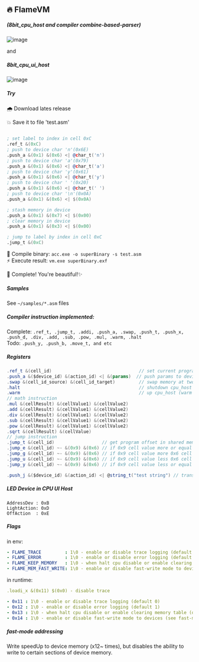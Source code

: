 ## 🔥 FlameVM 

##### (8bit_cpu_host and compiler combine-based-parser)
  
![image](https://user-images.githubusercontent.com/13326808/58775994-0597bc00-85d1-11e9-99c3-e6f7208cd37b.png)


and

##### 8bit_cpu_ui_host

![image](https://user-images.githubusercontent.com/13326808/59545647-ce5ad080-8f29-11e9-8e2a-700cca936d82.png)



##### Try

🌧 Download lates release

💥 Save it to file 'test.asm'
```asm

; set label to index in cell 0xC
.ref_t &(0xC)
; push to device char 'n'(0x6E)
.push_a &(0x1) &(0x6) <| @char_t('n')
; push to device char 'a'(0x79)
.push_a &(0x1) &(0x6) <| @char_t('a')
; push to device char 'y'(0x61)
.push_a &(0x1) &(0x6) <| @char_t('y')
; push to device char ' '(0x20)
.push_a &(0x1) &(0x6) <| @char_t(' ')
; push to device char '\n'(0x0A)
.push_a &(0x1) &(0x6) <| $(0x0A)

; stash memory in device
.push_a &(0x1) &(0x7) <| $(0x00)
; clear memory in device
.push_a &(0x1) &(0x3) <| $(0x00)

; jump to label by index in cell 0xC
.jump_t &(0xC)

```

🐝 Compile binary: `acc.exe -o superBinary -s test.asm`    
⚡️ Execute result: `vm.exe superBinary.exf`    

👑 Complete! You're beautiful!✨ 

##### Samples
See `~/samples/*.asm` files

##### Compiler instruction implemented:
Complete: `.ref_t, .jump_t, .addi, .push_a, .swap, .push_t, .push_x, .push_d, .div, .add, .sub, .pow, .mul, .warm, .halt`    
Todo: `.push_y, .push_b, .move_t, and etc`    

##### Registers

```csharp
.ref_t &(cell_id)                                 // set current program offset to shared memory at cell_id
.push_a &($device_id) &(action_id) <| &(params)  // push params to device_id.action_id 
.swap &(cell_id_source) &(cell_id_target)         // swap memory at two cell index
.halt                                             // shutdown cpu_host
.warm                                             // up cpu_host (warm up cpu cells)
// math instruction
.mul &(cellResult) &(cellValue1) &(cellValue2)
.add &(cellResult) &(cellValue1) &(cellValue2)
.div &(cellResult) &(cellValue1) &(cellValue2)
.sub &(cellResult) &(cellValue1) &(cellValue2)
.pow &(cellResult) &(cellValue1) &(cellValue2)
.sqrt &(cellResult) &(cellValue)
// jump instruction
.jump_t &(cell_id)                  // get program offset in shared memory at cell_id and goto to offset
.jump_e &(cell_id) ~- &(0x9) &(0x6) // if 0x9 cell value more or equal 0x6 cell value
.jump_g &(cell_id) ~- &(0x9) &(0x6) // if 0x9 cell value more 0x6 cell value 
.jump_u &(cell_id) ~- &(0x9) &(0x6) // if 0x9 cell value less 0x6 cell value 
.jump_y &(cell_id) ~- &(0x9) &(0x6) // if 0x9 cell value less or equal 0x6 cell value 

.push_j &($device_id) &(action_id) <| @string_t("test string") // transform instruction, casted to array push_a
```

##### LED Device in CPU UI Host
```CSharp
AddressDev : 0xB
LightAction: 0xD
OffAction  : 0xE
```

##### Flags

in env:   
```yaml
- FLAME_TRACE         : 1\0 - enable or disable trace logging (default 0)
- FLAME_ERROR         : 1\0 - enable or disable error logging (default 1)
- FLAME_KEEP_MEMORY   : 1\0 - when halt cpu disable or enable clearing memory table (default 0 - clearing)
- FLAME_MEM_FAST_WRITE: 1\0 - enable or disable fast-write mode to devices (see fast-mode addressing)
```

in runtime:
```yaml
.loadi_x &(0x11) $(0x0) - disable trace

- 0x11 : 1\0 - enable or disable trace logging (default 0)
- 0x12 : 1\0 - enable or disable error logging (default 1)
- 0x13 : 1\0 - when halt cpu disable or enable clearing memory table (default 0 - clearing)
- 0x14 : 1\0 - enable or disable fast-write mode to devices (see fast-mode addressing)
```

##### fast-mode addressing        
Write speedUp to device memory (x12~ times), but disables the ability to write to certain sections of device memory.

